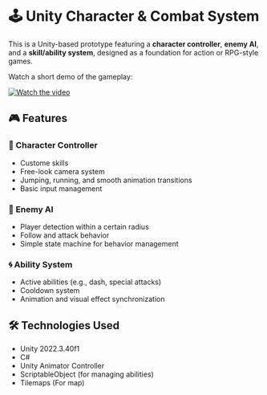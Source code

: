 # 🕹️ Unity Character & Combat System

This is a Unity-based prototype featuring a **character controller**, **enemy AI**, and a **skill/ability system**, designed as a foundation for action or RPG-style games.

Watch a short demo of the gameplay:

[![Watch the video](https://img.youtube.com/vi/fdmCFUfVMrU/0.jpg)](https://youtu.be/fdmCFUfVMrU)

## 🎮 Features

### 👤 Character Controller
- Custome skills
- Free-look camera system
- Jumping, running, and smooth animation transitions
- Basic input management

### 🧠 Enemy AI
- Player detection within a certain radius
- Follow and attack behavior
- Simple state machine for behavior management

### 🌀 Ability System
- Active abilities (e.g., dash, special attacks)
- Cooldown system
- Animation and visual effect synchronization

## 🛠️ Technologies Used

- Unity 2022.3.40f1 
- C#
- Unity Animator Controller
- ScriptableObject (for managing abilities)
- Tilemaps (For map)

